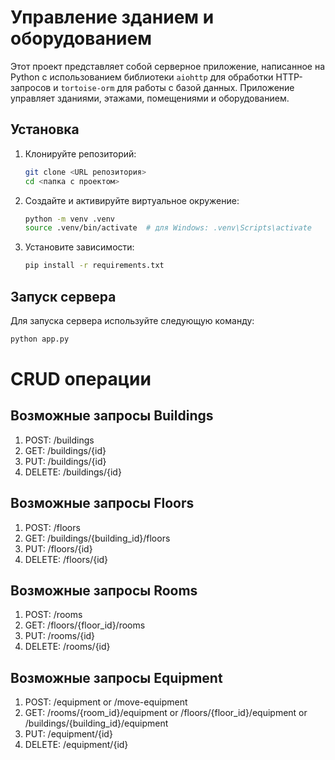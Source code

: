 # Управление зданием и оборудованием

Этот проект представляет собой серверное приложение, написанное на Python с использованием библиотеки `aiohttp` для обработки HTTP-запросов и `tortoise-orm` для работы с базой данных. Приложение управляет зданиями, этажами, помещениями и оборудованием.

## Установка

1. Клонируйте репозиторий:

    ```bash
    git clone <URL репозитория>
    cd <папка с проектом>
    ```

2. Создайте и активируйте виртуальное окружение:

    ```bash
    python -m venv .venv
    source .venv/bin/activate  # для Windows: .venv\Scripts\activate
    ```

3. Установите зависимости:

    ```bash
    pip install -r requirements.txt
    ```

## Запуск сервера

Для запуска сервера используйте следующую команду:

```bash
python app.py
```
# CRUD операции

## Возможные запросы Buildings

1. POST: /buildings
2. GET: /buildings/{id}
3. PUT: /buildings/{id}
4. DELETE: /buildings/{id}

## Возможные запросы Floors

1. POST: /floors
2. GET: /buildings/{building_id}/floors
3. PUT: /floors/{id}
4. DELETE: /floors/{id}

## Возможные запросы Rooms

1. POST: /rooms
2. GET: /floors/{floor_id}/rooms
3. PUT: /rooms/{id}
4. DELETE: /rooms/{id}

## Возможные запросы Equipment

1. POST: /equipment or /move-equipment
2. GET: /rooms/{room_id}/equipment or /floors/{floor_id}/equipment or /buildings/{building_id}/equipment
3. PUT: /equipment/{id}
4. DELETE: /equipment/{id}
